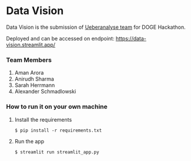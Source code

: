 # Data Vision

Data Vision is the submission of [Ueberanalyse team](https://lablab.ai/event/doge-ai-hackathon/ueberanalyse) for DOGE Hackathon.

Deployed and can be accessed on endpoint: https://data-vision.streamlit.app/

### Team Members
1. Aman Arora
2. Anirudh Sharma
3. Sarah Herrmann
4. Alexander Schmadlowski

### How to run it on your own machine

1. Install the requirements

   ```
   $ pip install -r requirements.txt
   ```

2. Run the app

   ```
   $ streamlit run streamlit_app.py
   ```

